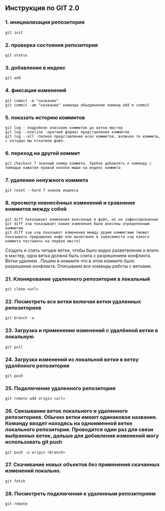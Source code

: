 ## Инструкция по GIT 2.0
### 1. инициализация репозитория
    git init
### 2. проверка состояния репозитория
    git status
### 3. добавление в индекс
    git add 
### 4. фиксация изменений
    git commit -m "название"
    git commit -am "название" команда объединение команд add и commit
### 5. показать историю коммитов
    git log - подробное описание коммитов до ветки мастер
    git log --oneline -краткий формат представления коммитов
    git log --all -полное представление всех коммитов, включая те коммиты, с которых мы откатили файл.
### 6. переход на другой коммит
    git checkout 7 значный номер коммита. Удобно добавлять к команду с помощью нажатия правой кнопки мыши на индекс коммита
### 7. удаление ненужного коммита
    git reset --hard 7 знаков индекса
### 8. просмотр невнесённых изменений и сравнение коммитов между собой
    git diff показывает изменения внесенные в файл, но не зафиксированные
    git diff хэш показывает какие изменения были внесены определенным коммитом
    git diff хэш хэш показывет изменения между двумя коммитами (может показывать приращение инфо или вычитание в зависимости хэш какого коммита поставить на первое место)
Создать и слить четыре ветки, чтобы было видно разветвление и влито в мастер, одна ветка должна быть слита с разрешением конфликта. Ветки удаляем . Пишем в коммите что в этом коммите было разрешение конфликта. Описываем все команды работы с ветками.
### 21. Клонирование удаленного репозитория в локальный
    git clone <url>
### 22. Посмотреть все ветки включая ветки удаленных репозиториев
    git branch -a
### 23. Загрузка и применение изменений с удалённой ветки в локальную
    git pull
### 24. Загрузка изменений из локальной ветки в ветку удалённого репозитория
    git push
### 25. Подключение удаленного репозитория
    git remote add origin <url>
### 26. Связывание веток локального и удаленного репозиториев. Обычно ветки имеют одинаковое название. Команду вводят находясь на одноименной ветке локального репозитория. Проводится один раз для связи выбранных веток, дальше для добавления изменений могу использовать git push
    git push -u origin <branch>
### 27. Скачивание новых объектов без применения скачанных изменений локально.
    git fetch
### 28. Посмотреть подключения к удаленным репозиториям
    git remote